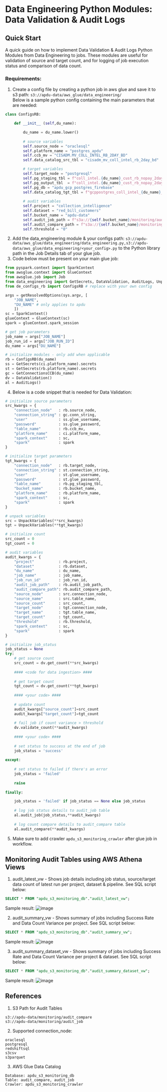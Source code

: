 # Data Engineering Python Modules: Data Validation & Audit Logs
## Quick Start
A quick guide on how to implement Data Validation & Audit Logs Python Modules from Data Engineering to jobs. These modules are useful for validation of source and target count, and for logging of job execution status and comparison of data count.
### Requirements:
1. Create a config file by creating a python job in aws glue and save it to s3 path: `s3://apdu-data/aws_glue/data_engineering/`
<br> Below is a sample python config containing the main parameters that are needed:
``` Python
class ConfigsRB:

    def __init__ (self,du_name):

        du_name = du_name.lower()
        
        # source variables
        self.source_node = "oraclesql"
        self.platform_name = "postgres_apdu"
        self.ccb_mv = "CISADM.MV_COLL_INTEL_RB_2DAY_BD"
        self.data_catalog_src_tbl = "cisadm_mv_coll_intel_rb_2day_bd"

        # target variables
        self.target_node = "postgresql"
        self.pg_staging_tbl = f"coll_intel.{du_name}_cust_rb_nopay_2days_staging"
        self.pg_output_tbl  = f"coll_intel.{du_name}_cust_rb_nopay_2days_output"
        self.pg_db = "apdu_gcp_postgres_firebase"
        self.data_catalog_tgt_tbl = f"gcppostgres_coll_intel_{du_name}_cust_rb_nopay_2days_staging"
        
        # audit variables
        self.project = "collection_intelligence"
        self.dataset = "red_bill_customers"
        self.bucket_name = "apdu-data"
        self.audit_job_path = f"s3a://{self.bucket_name}/monitoring/audit_job"
        self.audit_compare_path = f"s3a://{self.bucket_name}/monitoring/audit_compare"
        self.threshold = "0"

``` 

2. Add the data_engineering module & your configs path: `s3://apdu-data/aws_glue/data_engineering/data_engineering.py,s3://apdu-data/aws_glue/data_engineering/<your_config>.py` to the Python library path in the Job Details tab of your glue job.
3. Code below must be present on your main glue job:
``` Python
from pyspark.context import SparkContext
from awsglue.context import GlueContext
from awsglue.job import Job
from data_engineering import GetSecrets, DataValidation, AuditLogs, UnpackVariables
from de_configs_rb import ConfigsRB # replace with your own config

args = getResolvedOptions(sys.argv, [
    "JOB_NAME",
    "DU_NAME" # only applies to apdu
    ])
sc = SparkContext()
glueContext = GlueContext(sc)
spark = glueContext.spark_session

# get job parameters
job_name = args["JOB_NAME"]
job_run_id = args["JOB_RUN_ID"]
du_name = args["DU_NAME"]

# initialize modules - only add when applicable
rb = ConfigsRB(du_name)
ss = GetSecrets(ci.platform_name).secrets
st = GetSecrets(rb.platform_name).secrets
gc = GetConnectionsCCB(du_name)
dv = DataValidation()
al = AuditLogs()

```
4. Below is a code snippet that is needed for Data Validation:
``` Python
# initialize source parameters
src_kwargs = {
    "connection_node"   : rb.source_node,                    
    "connection_string" : gc.conn_string,            
    "user"              : ss.glue_username,
    "password"          : ss.glue_password,    
    "table_name"        : rb.ccb_mv,            
    "platform_name"     : ci.platform_name,
    "spark_context"     : sc,
    "spark"             : spark
}

# initialize target parameters
tgt_kwargs = {
    "connection_node"   : rb.target_node,                    
    "connection_string" : st.connection_string,            
    "user"              : st.glue_username,
    "password"          : st.glue_password,    
    "table_name"        : rb.pg_staging_tbl,        
    "bucket_name"       : rb.bucket_name,        
    "platform_name"     : rb.platform_name,
    "spark_context"     : sc,
    "spark"             : spark        
}

# unpack variables
src = UnpackVariables(**src_kwargs)
tgt = UnpackVariables(**tgt_kwargs)

# initialize count
src_count = 0
tgt_count = 0

# audit variables
audit_kwargs = {
    "project"           : rb.project,
    "dataset"           : rb.dataset,
    "du_name"           : du_name,
    "job_name"          : job_name,
    "job_run_id"        : job_run_id,
    "audit_job_path"    : rb.audit_job_path,
    "audit_compare_path": rb.audit_compare_path,
    "source_node"       : src.connection_node,
    "source_name"       : src.table_name,
    "source_count"      : src_count,
    "target_node"       : tgt.connection_node,
    "target_name"       : tgt.table_name,
    "target_count"      : tgt_count,
    "threshold"         : rb.threshold,
    "spark_context"     : sc,
    "spark"             : spark
}

# initialize job_status
job_status = None
try:    
    # get source count 
    src_count = dv.get_count(**src_kwargs)
    
    #### <code for data ingestion> ####
    
    # get target count
    tgt_count = dv.get_count(**tgt_kwargs)
    
    #### <your code> ####
    
    # update count
    audit_kwargs["source_count"]=src_count
    audit_kwargs["target_count"]=tgt_count
    
    # fail job if count variance > threshold 
    dv.validate_count(**audit_kwargs)
    
    #### <your code> ####
    
    # set status to success at the end of job
    job_status = 'success'
    
except:
    
    # set status to failed if there's an error
    job_status = 'failed'
    
    raise
    
finally:

    job_status = 'failed' if job_status == None else job_status
    
    # log job status details to audit_job table
    al.audit_job(job_status,**audit_kwargs)
    
    # log count compare details to audit_compare table
    al.audit_compare(**audit_kwargs)
```
5. Make sure to add crawler `apdu_s3_monitoring_crawler` after glue job in workflow.

## Monitoring Audit Tables using AWS Athena Views

1. audit_latest_vw - Shows job details including job status, source/target data count of latest run per project, dataset & pipeline. See SQL script below:
```SQL
SELECT * FROM "apdu_s3_monitoring_db"."audit_latest_vw"; 
```
Sample result:
![image](../images/DataValidation_AuditLogs-Athena_1.png)

2. audit_summary_vw - Shows summary of jobs including Success Rate and Data Count Variance per project. See SQL script below:
```SQL
SELECT * FROM "apdu_s3_monitoring_db"."audit_summary_vw"; 
```
Sample result:
![image](../images/DataValidation_AuditLogs-Athena_2.png)

3. audit_summary_dataset_vw - Shows summary of jobs including Success Rate and Data Count Variance per project & dataset. See SQL script below:
```SQL
SELECT * FROM "apdu_s3_monitoring_db"."audit_summary_dataset_vw"; 
```
Sample result:
![image](../images/DataValidation_AuditLogs-Athena_3.png)

## References
1. S3 Path for Audit Tables
```
s3://apdu-data/monitoring/audit_compare
s3://apdu-data/monitoring/audit_job
```
2. Supported connection_node:
```
oraclesql
postgresql
redshiftsql
s3csv
s3parquet
```   

3. AWS Glue Data Catalog
```
Database: apdu_s3_monitoring_db
Table: audit_compare, audit_job
Crawler: apdu_s3_monitoring_crawler
```





